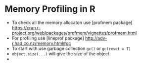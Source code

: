 # Memory Profiling in R
- To check all the memory allocaton use [profmem package] https://cran.r-project.org/web/packages/profmem/vignettes/profmem.html
- For profiling use [lineprof package] http://adv-r.had.co.nz/memory.html#gc
- To start with use garbage collection `gc()` or `gc(reset = T)`
- `object.size(...)` will give the size of the object
-
